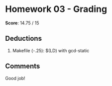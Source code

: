 Homework 03 - Grading
=====================

**Score**: 14.75 / 15

Deductions
----------
1. Makefile
	(-.25): $(LD) with gcd-static

Comments
--------
Good job!
